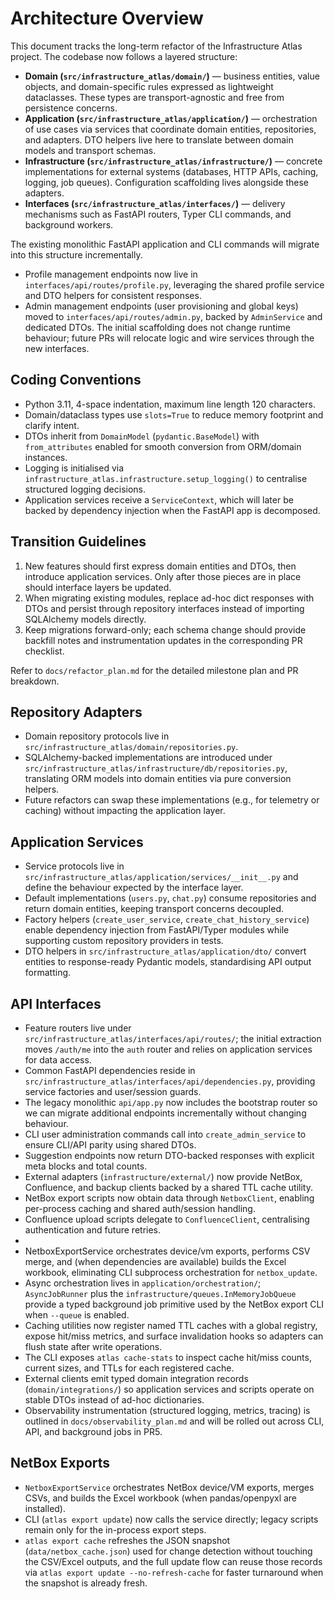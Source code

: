 # Architecture Overview

This document tracks the long-term refactor of the Infrastructure Atlas project. The
codebase now follows a layered structure:

- **Domain (`src/infrastructure_atlas/domain/`)** — business entities, value objects, and
  domain-specific rules expressed as lightweight dataclasses. These types are
  transport-agnostic and free from persistence concerns.
- **Application (`src/infrastructure_atlas/application/`)** — orchestration of use cases
  via services that coordinate domain entities, repositories, and adapters. DTO
  helpers live here to translate between domain models and transport schemas.
- **Infrastructure (`src/infrastructure_atlas/infrastructure/`)** — concrete
  implementations for external systems (databases, HTTP APIs, caching, logging,
  job queues). Configuration scaffolding lives alongside these adapters.
- **Interfaces (`src/infrastructure_atlas/interfaces/`)** — delivery mechanisms such as
  FastAPI routers, Typer CLI commands, and background workers.

The existing monolithic FastAPI application and CLI commands will migrate into
this structure incrementally.
- Profile management endpoints now live in `interfaces/api/routes/profile.py`, leveraging the shared profile service and DTO helpers for consistent responses.
- Admin management endpoints (user provisioning and global keys) moved to `interfaces/api/routes/admin.py`, backed by `AdminService` and dedicated DTOs.
 The initial scaffolding does not change runtime
behaviour; future PRs will relocate logic and wire services through the new
interfaces.

## Coding Conventions

- Python 3.11, 4-space indentation, maximum line length 120 characters.
- Domain/dataclass types use `slots=True` to reduce memory footprint and clarify
  intent.
- DTOs inherit from `DomainModel` (`pydantic.BaseModel`) with `from_attributes`
  enabled for smooth conversion from ORM/domain instances.
- Logging is initialised via `infrastructure_atlas.infrastructure.setup_logging()` to
  centralise structured logging decisions.
- Application services receive a `ServiceContext`, which will later be backed by
  dependency injection when the FastAPI app is decomposed.

## Transition Guidelines

1. New features should first express domain entities and DTOs, then introduce
   application services. Only after those pieces are in place should interface
   layers be updated.
2. When migrating existing modules, replace ad-hoc dict responses with DTOs and
   persist through repository interfaces instead of importing SQLAlchemy models
   directly.
3. Keep migrations forward-only; each schema change should provide backfill
   notes and instrumentation updates in the corresponding PR checklist.

Refer to `docs/refactor_plan.md` for the detailed milestone plan and PR
breakdown.

## Repository Adapters

- Domain repository protocols live in `src/infrastructure_atlas/domain/repositories.py`.
- SQLAlchemy-backed implementations are introduced under
  `src/infrastructure_atlas/infrastructure/db/repositories.py`, translating ORM models
  into domain entities via pure conversion helpers.
- Future refactors can swap these implementations (e.g., for telemetry or
  caching) without impacting the application layer.

## Application Services

- Service protocols live in `src/infrastructure_atlas/application/services/__init__.py` and
  define the behaviour expected by the interface layer.
- Default implementations (`users.py`, `chat.py`) consume repositories and return
  domain entities, keeping transport concerns decoupled.
- Factory helpers (`create_user_service`, `create_chat_history_service`) enable
  dependency injection from FastAPI/Typer modules while supporting custom
  repository providers in tests.
- DTO helpers in `src/infrastructure_atlas/application/dto/` convert entities to
  response-ready Pydantic models, standardising API output formatting.

## API Interfaces

- Feature routers live under `src/infrastructure_atlas/interfaces/api/routes/`; the
  initial extraction moves `/auth/me` into the `auth` router and relies on
  application services for data access.
- Common FastAPI dependencies reside in `src/infrastructure_atlas/interfaces/api/dependencies.py`,
  providing service factories and user/session guards.
- The legacy monolithic `api/app.py` now includes the bootstrap router so we can
  migrate additional endpoints incrementally without changing behaviour.
- CLI user administration commands call into `create_admin_service` to ensure CLI/API parity using shared DTOs.
- Suggestion endpoints now return DTO-backed responses with explicit meta blocks and total counts.
- External adapters (`infrastructure/external/`) now provide NetBox, Confluence, and backup clients backed by a shared TTL cache utility.
- NetBox export scripts now obtain data through `NetboxClient`, enabling per-process caching and shared auth/session handling.
- Confluence upload scripts delegate to `ConfluenceClient`, centralising authentication and future retries.
- 
- NetboxExportService orchestrates device/vm exports, performs CSV merge, and (when dependencies are available) builds the Excel workbook, eliminating CLI subprocess orchestration for `netbox_update`.
- Async orchestration lives in `application/orchestration/`; `AsyncJobRunner` plus the `infrastructure/queues.InMemoryJobQueue` provide a typed background job primitive used by the NetBox export CLI when `--queue` is enabled.
- Caching utilities now register named TTL caches with a global registry, expose hit/miss metrics, and surface invalidation hooks so adapters can flush state after write operations.
- The CLI exposes `atlas cache-stats` to inspect cache hit/miss counts, current sizes, and TTLs for each registered cache.
- External clients emit typed domain integration records (`domain/integrations/`) so application services and scripts operate on stable DTOs instead of ad-hoc dictionaries.
- Observability instrumentation (structured logging, metrics, tracing) is outlined in `docs/observability_plan.md` and will be rolled out across CLI, API, and background jobs in PR5.
## NetBox Exports
- `NetboxExportService` orchestrates NetBox device/VM exports, merges CSVs, and builds the Excel workbook (when pandas/openpyxl are installed).
- CLI (`atlas export update`) now calls the service directly; legacy scripts remain only for the in-process export steps.
- `atlas export cache` refreshes the JSON snapshot (`data/netbox_cache.json`) used for change detection without touching the CSV/Excel outputs, and the full update flow can reuse those records via `atlas export update --no-refresh-cache` for faster turnaround when the snapshot is already fresh.
